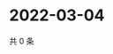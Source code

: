 # 2022-03-04

共 0 条

<!-- BEGIN WEIBO -->
<!-- 最后更新时间 Fri Mar 04 2022 23:13:22 GMT+0800 (China Standard Time) -->

<!-- END WEIBO -->
